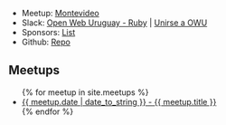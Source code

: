 <ul>
  <li>Meetup: <a href="https://www.meetup.com/ruby-montevideo/" target="_blank">Montevideo</a></li>
  <li>
    Slack: <a href="https://owu.slack.com/archives/C52L2AK8W" target="_blank">Open Web Uruguay - Ruby</a> |
    <a href="https://owu.uy">Unirse a OWU</a>
</li>

  <li>Sponsors: <a href="/sponsors">List</a></li>
  <li>Github: <a href="https://github.com/rubyuy/ruby.uy" target="_blank">Repo</a></li>
</ul>

## Meetups

<ul>
{% for meetup in site.meetups %}
    <li><a href="{{ meetup.url }}"> {{ meetup.date | date_to_string }} - {{ meetup.title }} </a></li>
{% endfor %}
</ul>
